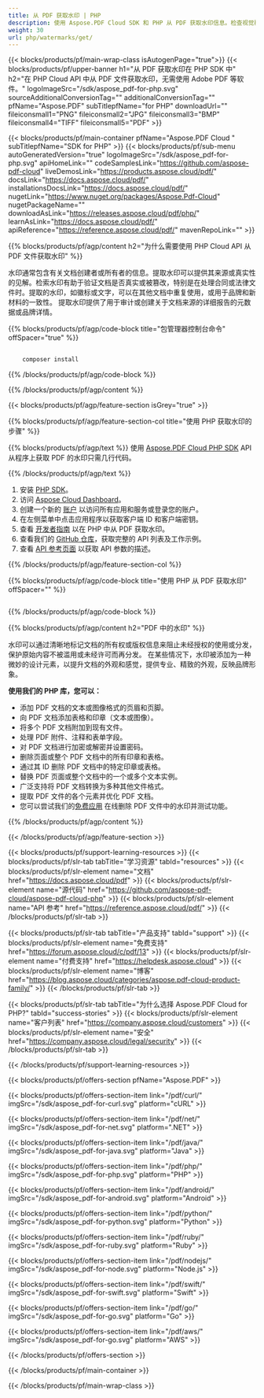 ```yaml
---
title: 从 PDF 获取水印 | PHP
description: 使用 Aspose.PDF Cloud SDK 和 PHP 从 PDF 获取水印信息。检查视觉覆盖或品牌标识。
weight: 30
url: php/watermarks/get/
---
```


{{< blocks/products/pf/main-wrap-class isAutogenPage="true">}}
{{< blocks/products/pf/upper-banner h1="从 PDF 获取水印在 PHP SDK 中" h2="在 PHP Cloud API 中从 PDF 文件获取水印，无需使用 Adobe PDF 等软件。" logoImageSrc="/sdk/aspose_pdf-for-php.svg" sourceAdditionalConversionTag="" additionalConversionTag="" pfName="Aspose.PDF" subTitlepfName="for PHP" downloadUrl="" fileiconsmall1="PNG" fileiconsmall2="JPG" fileiconsmall3="BMP" fileiconsmall4="TIFF" fileiconsmall5="PDF" >}}

{{< blocks/products/pf/main-container pfName="Aspose.PDF Cloud " subTitlepfName="SDK for PHP" >}}
{{< blocks/products/pf/sub-menu autoGeneratedVersion="true" logoImageSrc="/sdk/aspose_pdf-for-php.svg" apiHomeLink="" codeSamplesLink="https://github.com/aspose-pdf-cloud" liveDemosLink="https://products.aspose.cloud/pdf/" docsLink="https://docs.aspose.cloud/pdf/" installationsDocsLink="https://docs.aspose.cloud/pdf/" nugetLink="https://www.nuget.org/packages/Aspose.Pdf-Cloud" nugetPackageName="" downloadAsLink="https://releases.aspose.cloud/pdf/php/" learnAsLink="https://docs.aspose.cloud/pdf/" apiReference="https://reference.aspose.cloud/pdf/" mavenRepoLink="" >}}

{{% blocks/products/pf/agp/content h2="为什么需要使用 PHP Cloud API 从 PDF 文件获取水印" %}}

水印通常包含有关文档创建者或所有者的信息。提取水印可以提供其来源或真实性的见解。检索水印有助于验证文档是否真实或被篡改，特别是在处理合同或法律文件时。提取的水印，如徽标或文字，可以在其他文档中重复使用，或用于品牌和新材料的一致性。
提取水印提供了用于审计或创建关于文档来源的详细报告的元数据或品牌详情。

{{% blocks/products/pf/agp/code-block title="包管理器控制台命令" offSpacer="true" %}}

```bash
     
    composer install

```

{{% /blocks/products/pf/agp/code-block %}}

{{% /blocks/products/pf/agp/content %}}

{{< blocks/products/pf/agp/feature-section isGrey="true" >}}

{{% blocks/products/pf/agp/feature-section-col title="使用 PHP 获取水印的步骤" %}}

{{% blocks/products/pf/agp/text %}}
使用
[Aspose.PDF Cloud PHP SDK](https://products.aspose.cloud/pdf/php/)
API 从程序上获取 PDF 的水印只需几行代码。

{{% /blocks/products/pf/agp/text %}}

1. 安装 [PHP SDK](https://pypi.org/project/asposepdfcloud/)。
1. 访问 [Aspose Cloud Dashboard](https://dashboard.aspose.cloud/)。
1. 创建一个新的 [账户](https://docs.aspose.cloud/display/storagecloud/Creating+and+Managing+Account) 以访问所有应用和服务或登录您的账户。
1. 在左侧菜单中点击应用程序以获取客户端 ID 和客户端密钥。
1. 查看 [开发者指南](https://docs.aspose.cloud/pdf/working-with-stamps/) 以在 PHP 中从 PDF 获取水印。
1. 查看我们的 [GitHub 仓库](https://github.com/aspose-pdf-cloud/aspose-pdf-cloud-php)，获取完整的 API 列表及工作示例。
1. 查看 [API 参考页面](https://reference.aspose.cloud/pdf/#/Document) 以获取 API 参数的描述。

{{% /blocks/products/pf/agp/feature-section-col %}}


{{% blocks/products/pf/agp/code-block title="使用 PHP 从 PDF 获取水印" offSpacer="" %}}

```php


```

{{% /blocks/products/pf/agp/code-block %}}

{{% blocks/products/pf/agp/content h2="PDF 中的水印" %}}

水印可以通过清晰地标记文档的所有权或版权信息来阻止未经授权的使用或分发，保护原始内容不被滥用或未经许可而再分发。
在某些情况下，水印被添加为一种微妙的设计元素，以提升文档的外观和感觉，提供专业、精致的外观，反映品牌形象。

**使用我们的 PHP 库，您可以：**

+ 添加 PDF 文档的文本或图像格式的页眉和页脚。
+ 向 PDF 文档添加表格和印章（文本或图像）。
+ 将多个 PDF 文档附加到现有文件。
+ 处理 PDF 附件、注释和表单字段。
+ 对 PDF 文档进行加密或解密并设置密码。
+ 删除页面或整个 PDF 文档中的所有印章和表格。
+ 通过其 ID 删除 PDF 文档中的特定印章或表格。
+ 替换 PDF 页面或整个文档中的一个或多个文本实例。
+ 广泛支持将 PDF 文档转换为多种其他文件格式。
+ 提取 PDF 文件的各个元素并优化 PDF 文档。
+ 您可以尝试我们的[免费应用](https://products.aspose.app/pdf/remove-watermark) 在线删除 PDF 文件中的水印并测试功能。

{{% /blocks/products/pf/agp/content %}}

{{< /blocks/products/pf/agp/feature-section >}}

{{< blocks/products/pf/support-learning-resources >}}
{{< blocks/products/pf/slr-tab tabTitle="学习资源" tabId="resources" >}}
{{< blocks/products/pf/slr-element name="文档" href="https://docs.aspose.cloud/pdf" >}}
{{< blocks/products/pf/slr-element name="源代码" href="https://github.com/aspose-pdf-cloud/aspose-pdf-cloud-php" >}}
{{< blocks/products/pf/slr-element name="API 参考" href="https://reference.aspose.cloud/pdf/" >}}
{{< /blocks/products/pf/slr-tab >}}

{{< blocks/products/pf/slr-tab tabTitle="产品支持" tabId="support" >}}
{{< blocks/products/pf/slr-element name="免费支持" href="https://forum.aspose.cloud/c/pdf/13" >}}
{{< blocks/products/pf/slr-element name="付费支持" href="https://helpdesk.aspose.cloud" >}}
{{< blocks/products/pf/slr-element name="博客" href="https://blog.aspose.cloud/categories/aspose.pdf-cloud-product-family/" >}}
{{< /blocks/products/pf/slr-tab >}}

{{< blocks/products/pf/slr-tab tabTitle="为什么选择 Aspose.PDF Cloud for PHP?" tabId="success-stories" >}}
{{< blocks/products/pf/slr-element name="客户列表" href="https://company.aspose.cloud/customers" >}}
{{< blocks/products/pf/slr-element name="安全" href="https://company.aspose.cloud/legal/security" >}}
{{< /blocks/products/pf/slr-tab >}}

{{< /blocks/products/pf/support-learning-resources >}}

{{< blocks/products/pf/offers-section pfName="Aspose.PDF" >}}

{{< blocks/products/pf/offers-section-item link="/pdf/curl/" imgSrc="/sdk/aspose_pdf-for-curl.svg" platform="cURL" >}}

{{< blocks/products/pf/offers-section-item link="/pdf/net/" imgSrc="/sdk/aspose_pdf-for-net.svg" platform=".NET" >}}

{{< blocks/products/pf/offers-section-item link="/pdf/java/" imgSrc="/sdk/aspose_pdf-for-java.svg" platform="Java" >}}

{{< blocks/products/pf/offers-section-item link="/pdf/php/" imgSrc="/sdk/aspose_pdf-for-php.svg" platform="PHP" >}}

{{< blocks/products/pf/offers-section-item link="/pdf/android/" imgSrc="/sdk/aspose_pdf-for-android.svg" platform="Android" >}}

{{< blocks/products/pf/offers-section-item link="/pdf/python/" imgSrc="/sdk/aspose_pdf-for-python.svg" platform="Python" >}}

{{< blocks/products/pf/offers-section-item link="/pdf/ruby/" imgSrc="/sdk/aspose_pdf-for-ruby.svg" platform="Ruby" >}}

{{< blocks/products/pf/offers-section-item link="/pdf/nodejs/" imgSrc="/sdk/aspose_pdf-for-node.svg" platform="Node.js" >}}

{{< blocks/products/pf/offers-section-item link="/pdf/swift/" imgSrc="/sdk/aspose_pdf-for-swift.svg" platform="Swift" >}}

{{< blocks/products/pf/offers-section-item link="/pdf/go/" imgSrc="/sdk/aspose_pdf-for-go.svg" platform="Go" >}}

{{< blocks/products/pf/offers-section-item link="/pdf/aws/" imgSrc="/sdk/aspose_pdf-for-go.svg" platform="AWS" >}}

{{< /blocks/products/pf/offers-section >}}

<!-- aboutfile Ends -->

{{< /blocks/products/pf/main-container >}}

{{< /blocks/products/pf/main-wrap-class >}}
